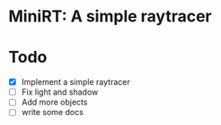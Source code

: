 # MiniRT: A simple raytracer

# Todo
- [x] Implement a simple raytracer
- [ ] Fix light and shadow
- [ ] Add more objects
- [ ] write some docs 
